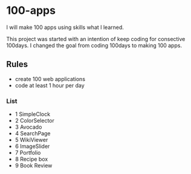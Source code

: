 # 100-apps

I will make 100 apps using skills what I learned. 

This project was started with an intention of keep coding for consective 100days. I changed the goal from coding 100days to making 100 apps. 


## Rules 
- create 100 web applications 
- code at least 1 hour per day


### List 
- 1 SimpleClock
- 2 ColorSelector
- 3 Avocado
- 4 SearchPage
- 5 WikiViewer
- 6 ImageSlider
- 7 Portfolio
- 8 Recipe box
- 9 Book Review 
